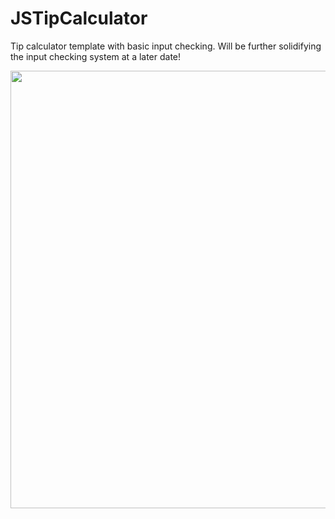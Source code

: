 # JSTipCalculator
Tip calculator template with basic input checking. Will be further solidifying the input checking system at a later date!


<img src="/Demo/TipCalc.gif" width="700" >
